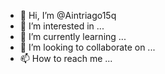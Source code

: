 - 👋 Hi, I’m @Aintriago15q
- 👀 I’m interested in ...
- 🌱 I’m currently learning ...
- 💞️ I’m looking to collaborate on ...
- 📫 How to reach me ...

<!---
Aintriago15q/Aintriago15q is a ✨ special ✨ repository because its `README.md` (this file) appears on your GitHub profile.
You can click the Preview link to take a look at your changes.
--->
